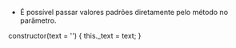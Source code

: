 - É possível passar valores padrões diretamente pelo método no parâmetro.

constructor(text = '') {
  this._text = text;
}